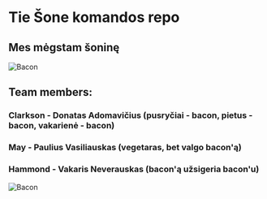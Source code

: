 # Tie Šone komandos repo
## Mes mėgstam šoninę
![Bacon](images/bacon.png)
## Team members:
### Clarkson - Donatas Adomavičius (pusryčiai - bacon, pietus - bacon, vakarienė - bacon)
### May - Paulius Vasiliauskas (vegetaras, bet valgo bacon'ą)
### Hammond - Vakaris Neverauskas (bacon'ą užsigeria bacon'u)
![Bacon](images/bacon.jpg)